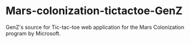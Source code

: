 # Mars-colonization-tictactoe-GenZ
GenZ's source for Tic-tac-toe web application for the Mars Colonization program by Microsoft.
